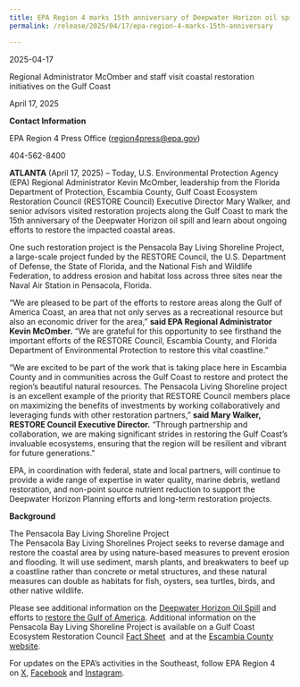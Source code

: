 ```yaml
---
title: EPA Region 4 marks 15th anniversary of Deepwater Horizon oil spill
permalink: /release/2025/04/17/epa-region-4-marks-15th-anniversary

---
```

2025-04-17

Regional Administrator McOmber and staff visit coastal restoration initiatives on the Gulf Coast

April 17, 2025

**Contact Information**

EPA Region 4 Press Office (region4press@epa.gov)

404-562-8400

**ATLANTA** (April 17, 2025) – Today, U.S. Environmental Protection Agency (EPA) Regional Administrator Kevin McOmber, leadership from the Florida Department of Protection, Escambia County, Gulf Coast Ecosystem Restoration Council (RESTORE Council) Executive Director Mary Walker, and senior advisors visited restoration projects along the Gulf Coast to mark the 15th anniversary of the Deepwater Horizon oil spill and learn about ongoing efforts to restore the impacted coastal areas.

One such restoration project is the Pensacola Bay Living Shoreline Project, a large-scale project funded by the RESTORE Council, the U.S. Department of Defense, the State of Florida, and the National Fish and Wildlife Federation, to address erosion and habitat loss across three sites near the Naval Air Station in Pensacola, Florida. 

“We are pleased to be part of the efforts to restore areas along the Gulf of America Coast, an area that not only serves as a recreational resource but also an economic driver for the area,” **said EPA Regional Administrator Kevin McOmber.** “We are grateful for this opportunity to see firsthand the important efforts of the RESTORE Council, Escambia County, and Florida Department of Environmental Protection to restore this vital coastline.” 

“We are excited to be part of the work that is taking place here in Escambia County and in communities across the Gulf Coast to restore and protect the region’s beautiful natural resources. The Pensacola Living Shoreline project is an excellent example of the priority that RESTORE Council members place on maximizing the benefits of investments by working collaboratively and leveraging funds with other restoration partners,” **said Mary Walker, RESTORE Council Executive Director.** “Through partnership and collaboration, we are making significant strides in restoring the Gulf Coast’s invaluable ecosystems, ensuring that the region will be resilient and vibrant for future generations."

EPA, in coordination with federal, state and local partners, will continue to provide a wide range of expertise in water quality, marine debris, wetland restoration, and non-point source nutrient reduction to support the Deepwater Horizon Planning efforts and long-term restoration projects.

**Background**

The Pensacola Bay Living Shoreline Project  
The Pensacola Bay Living Shorelines Project seeks to reverse damage and restore the coastal area by using nature-based measures to prevent erosion and flooding. It will use sediment, marsh plants, and breakwaters to beef up a coastline rather than concrete or metal structures, and these natural measures can double as habitats for fish, oysters, sea turtles, birds, and other native wildlife.

Please see additional information on the [Deepwater Horizon Oil Spill](https://www.epa.gov/enforcement/deepwater-horizon-bp-gulf-america-oil-spill#:~:text=On%20April%2020%2C%202010%2C%20the,of%20marine%20oil%20drilling%20operations.) and efforts to [restore the Gulf of America](https://www.epa.gov/deepwaterhorizon). Additional information on the Pensacola Bay Living Shoreline Project is available on a Gulf Coast Ecosystem Restoration Council [Fact Sheet](https://restorethegulf.gov/sites/default/files/Pensacola%20Bay%20Living%20Shoreline%20-%20Phase%20I.pdf)  and at the [Escambia County website](https://myescambia.com/open-government/projects/project-details/nas-pensacola-bay-living-shoreline-project).

For updates on the EPA’s activities in the Southeast, follow EPA Region 4 on [X](https://x.com/EPASoutheast), [Facebook](https://www.facebook.com/eparegion4) and [Instagram](http://www.instagram.com/epa_southeast/).